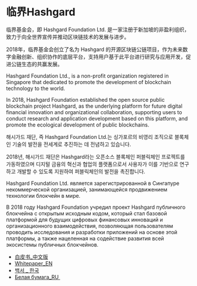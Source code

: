 # 临界Hashgard

临界基金会，即 Hashgard Foundation Ltd. 是一家注册于新加坡的非盈利组织，致力于向全世界宣传并推动区块链技术的发展与进步。

2018年，临界基金会创立了名为 Hashgard 的开源区块链公链项目，作为未来数字金融创新、组织协作的底层平台，支持用户基于此平台进行研究与应用开发，促进公链生态的共赢发展。

Hashgard Foundation Ltd., is a non-profit organization registered in Singapore that dedicated to promote the development of blockchain technology to the world.

In 2018, Hashgard Foundation established the open source public blockchain project Hashgard, as the underlying platform for future digital financial innovation and organizational collaboration, supporting users to conduct research and application development based on this platform, and promote the ecological development of public blockchains.

해시가드 재단, 즉  Hashgard Foundation Ltd.는 싱가포르의 비영리 조직으로 블록체인 기술의 발전을 전세계로 추진하는 데 전념하고 있습니다.

2018년, 해시가드 재단은 Hashgard라는 오픈소스 블록체인 퍼블릭체인 프로젝트를 가동하였으며 디지털 금융의 혁신과 협업의 플랫폼으로서  사용자가 이를 기반으로 연구하고 개발할 수 있도록 지원하여 퍼블릭체인의 발전을 촉진합니다.

Hashgard Foundation Ltd. является зарегистрированной в Сингапуре некоммерческой организацией, занимающейся продвижением технологии блокчейн в мире.

В 2018 году Hashgard Foundation учредил проект Hashgard публичного блокчейна с открытым исходным кодом, который стал базовой платформой для будущих цифровых финансовых инноваций и организационного взаимодействия, позволяющая пользователям проводить исследования и разработки приложений на основе этой платформы, а также нацеленная на содействие развития всей экосистемы публичных блокчейнов.

- [白皮书_中文版](whitepaper_CN.md)
- [Whitepaper_EN](whitepaper.md)
- [백서 _ 한국](whitepaper_KR.md)
- [Белая бумага_RU ](whitepaper_RU.md)
